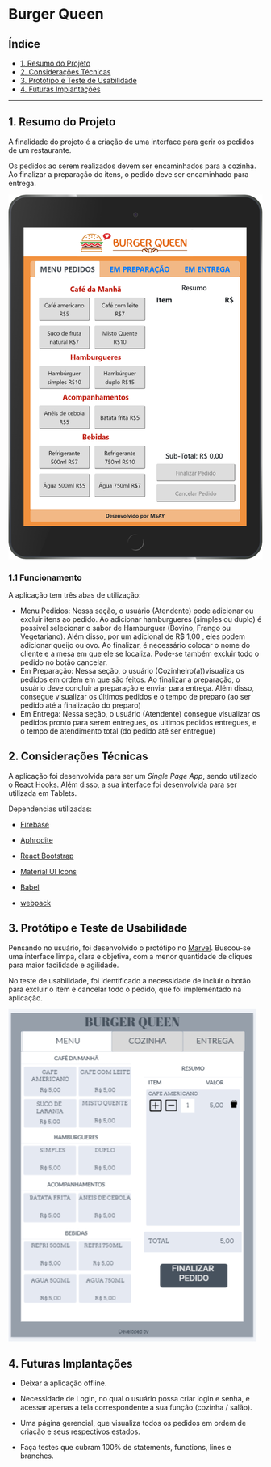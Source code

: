 # Burger Queen

## Índice

- [1. Resumo do Projeto](#1-resumo-do-projeto)
- [2. Considerações Técnicas](#2-considerações-técnicas)
- [3. Protótipo e Teste de Usabilidade](#3-protótipo-e-teste-de-usabilidade)
- [4. Futuras Implantações](#4-futuras-implantações)

---

## 1. Resumo do Projeto

A finalidade do projeto é a criação de uma interface para gerir os pedidos de um restaurante.

Os pedidos ao serem realizados devem ser encaminhados para a cozinha. Ao finalizar a preparação do itens, o pedido deve ser encaminhado para entrega.

![burger-queen](Tablet_web.png)

### 1.1 Funcionamento

A aplicação tem três abas de utilização:

- Menu Pedidos: Nessa seção, o usuário (Atendente) pode adicionar ou excluir itens ao pedido. Ao adicionar hamburgueres (simples ou duplo) é possivel selecionar o sabor de Hamburguer (Bovino, Frango ou Vegetariano). Além disso, por um adicional de R\$ 1,00 , eles podem adicionar queijo ou ovo. Ao finalizar, é necessário colocar o nome do cliente e a mesa em que ele se localiza. Pode-se também excluir todo o pedido no botão cancelar.
- Em Preparação: Nessa seção, o usuário (Cozinheiro(a))visualiza os pedidos em ordem em que são feitos. Ao finalizar a preparação, o usuário deve concluir a preparação e enviar para entrega. Além disso, consegue visualizar os últimos pedidos e o tempo de preparo (ao ser pedido até a finalização do preparo)
- Em Entrega: Nessa seção, o usuário (Atendente) consegue visualizar os pedidos pronto para serem entregues, os ultimos pedidos entregues, e o tempo de atendimento total (do pedido até ser entregue)

## 2. Considerações Técnicas

A aplicação foi desenvolvida para ser um _Single Page App_, sendo utilizado o [React Hooks](https://pt-br.reactjs.org/docs/hooks-intro.html). Além disso, a sua interface foi desenvolvida para ser utilizada em Tablets.

Dependencias utilizadas:

- [Firebase](https://firebase.google.com/?hl=pt-br)

- [Aphrodite](https://github.com/Khan/aphrodite)

- [React Bootstrap](https://react-bootstrap.github.io/)

- [Material UI Icons](https://material-ui.com/pt/components/material-icons/)

- [Babel](https://babeljs.io/)

- [webpack](https://webpack.js.org/)

## 3. Protótipo e Teste de Usabilidade

Pensando no usuário, foi desenvolvido o protótipo no [Marvel](https://marvelapp.com/dashboard/). Buscou-se uma interface limpa, clara e objetiva, com a menor quantidade de cliques para maior facilidade e agilidade.

No teste de usabilidade, foi identificado a necessidade de incluir o botão para excluir o item e cancelar todo o pedido, que foi implementado na aplicação.

![Protótipo](prototype.PNG)

## 4. Futuras Implantações

- Deixar a aplicação offline.

- Necessidade de Login, no qual o usuário possa criar login e senha, e acessar apenas a tela correspondente a sua função (cozinha / salão).

- Uma página gerencial, que visualiza todos os pedidos em ordem de criação e seus respectivos estados.

- Faça testes que cubram 100% de statements, functions, lines e branches.
